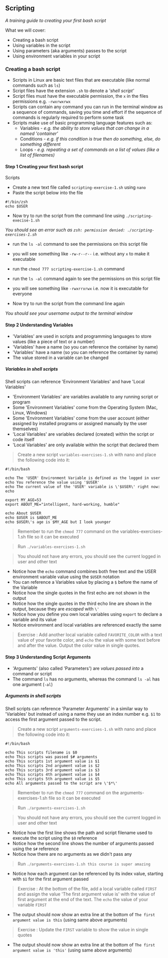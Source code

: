 ## Scripting

_A training guide to creating your first bash script_

What we will cover:

* Creating a bash script
* Using variables in the script
* Using parameters (aka arguments) passes to the script
* Using environment variables in your script

### Creating a bash script

* Scripts in Linux are basic text files that are executable (like normal commands such as `ls`)
* Script files have the extension `.sh` to denote a _'shell script'_
* Script files must have the executable permission, the `x` in the files permissions e.g. `-rwxrwxrwx`
* Scripts can contain any command you can run in the terminal window
as a sequence of commands, saving you time and effort if the sequence
of commands is regularly required to perform some task
* Scripts make use of basic programming language features such as:
    * Variables - _e.g. the ability to store values that can change in a named 'container'_
    * Conditions - _e.g. if this condition is true then do something, else, do something different_ 
    * Loops - _e.g. repeating a set of commands on a list of values (like a list of filenames)_

#### Step 1 Creating your first bash script

Scripts 
* Create a new text file called `scripting-exercise-1.sh` using `nano`
* Paste the script below into the file

```shell
#!/bin/zsh
echo $USER
```

* Now try to run the script from the command line using `./scripting-execise-1.sh`

_You should see an error such as `zsh: permission denied: ./scripting-exercises-1.sh`_

* run the `ls -al` command to see the permissions on this script file
* you will see something like `-rw-r--r--` i.e. without any `x` to make it executable 
* run the `chmod 777 scripting-exercise-1.sh` command
* run the `ls -al` command again to see the permissions on this script file
* you will see something like `-rwxrrxrwx` i.e. now it is executable for everyone 

* Now try to run the script from the command line again

_You should see your username output to the terminal window_


#### Step 2 Understanding Variables

* 'Variables' are used in scripts and programming languages to store values (like a piece of text or a number)
* 'Variables' have a name (so you can reference the container by name)
* 'Variables' have a name (so you can reference the container by name)
* The value stored in a variable can be changed

##### Variables in shell scripts

Shell scripts can reference 'Environment Variables' and have 'Local Variables'

* 'Environment Variables' are variables available to any running script or program
* Some 'Environment Variables' come from the Operating System (Mac, Linux, Windows)
* Some 'Environment Variables' come from the user account (either assigned by installed programs or assigned manually by the user themselves)
* 'Local Variables' are variables declared (created) within the script or code itself
* 'Local Variables' are only available within the script that declared them

> Create a new script `variables-exercises-1.sh` with nano and place the following code into it: 

```shell
#!/bin/bash

echo The 'USER' Environment Variable is defined as the logged in user
echo You reference the value using '$USER'
echo The current value of the 'USER' variable is \'$USER\' right now:
echo

export MY_AGE=53
export ABOUT_ME="intelligent, hard-working, humble"

echo About $USER
echo $USER is $ABOUT_ME
echo $USER\'s age is $MY_AGE but I look younger
```

> Remember to run the `chmod 777` command on the variables-exercises-1.sh file so it can be executed

> Run `./variables-exercises-1.sh`

> You should not have any errors, you should see the current logged in user and other text

* Notice how the `echo` command combines both free text and the USER environment variable value using the `$USER` notation 
* You can reference a Variables value by placing a `$` before the name of the Variable
* Notice how the single quotes in the first echo are not shown in the output
* Notice how the single quotes in the third echo line are shown in the output, because they are _escaped_ with `\'`
* Notice how you define you own local variables using `export` to declare a variable and its value
* Notice environment and local variables are referenced exactly the same

> Exercise : Add another local variable called `FAVORITE_COLOR` with a text value of your favorite color,
> and `echo` the value with some text before and after the value.  Output the color value in single quotes.


#### Step 3 Understanding Script Arguments

* 'Arguments' (also called 'Parameters') are _values passed into_ a command or script
* The command `ls` has no arguments, whereas the command `ls -al` has one argument (`-al`)

##### Arguments in shell scripts

Shell scripts can reference 'Parameter Arguments' in a similar way to 'Variables'
but instead of using a name they use an index number
e.g. `$1` to access the first argument passed to the script.

> Create a new script `arguments-exercises-1.sh` with nano and place the following code into it:

```shell
#!/bin/bash

echo This scripts filename is $0
echo This scripts was passed $# arguments
echo This scripts 1st argument value is $1
echo This scripts 2nd argument value is $2
echo This scripts 3rd argument value is $3
echo This scripts 4th argument value is $4
echo This scripts 5th argument value is $5
echo All arguments passed to the script are \'$*\'

```

> Remember to run the `chmod 777` command on the arguments-exercises-1.sh file so it can be executed

> Run `./arguments-exercises-1.sh`

> You should not have any errors, you should see the current logged in user and other text

* Notice how the first line shows the path and script filename used to execute the script using the `$0` reference
* Notice how the second line shows the number of arguments passed using the `$#` reference
* Notice how there are no arguments as we didn't pass any

> Run `./arguments-exercises-1.sh this course is super amazing`

* Notice how each argument can be referenced by its index value, starting with `$1` for the first argument passed

> Exercise : At the bottom of the file, add a local variable called `FIRST` and assign the value 'The first argument value is'
> with the value of first argument at the end of the text.  The `echo` the value of your variable `FIRST`

* The output should now show an extra line at the bottom of `The first argument value is this` (using same above arguments)

> Exercise : Update the `FIRST` variable to show the value in single quotes

* The output should now show an extra line at the bottom of `The first argument value is 'this'` (using same above arguments)
